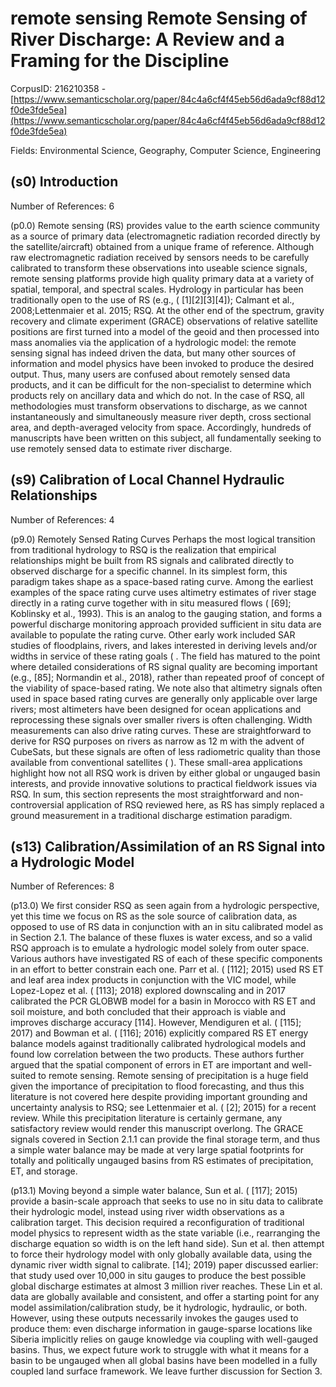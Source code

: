 # remote sensing Remote Sensing of River Discharge: A Review and a Framing for the Discipline

CorpusID: 216210358 - [https://www.semanticscholar.org/paper/84c4a6cf4f45eb56d6ada9cf88d12f0de3fde5ea](https://www.semanticscholar.org/paper/84c4a6cf4f45eb56d6ada9cf88d12f0de3fde5ea)

Fields: Environmental Science, Geography, Computer Science, Engineering

## (s0) Introduction
Number of References: 6

(p0.0) Remote sensing (RS) provides value to the earth science community as a source of primary data (electromagnetic radiation recorded directly by the satellite/aircraft) obtained from a unique frame of reference. Although raw electromagnetic radiation received by sensors needs to be carefully calibrated to transform these observations into useable science signals, remote sensing platforms provide high quality primary data at a variety of spatial, temporal, and spectral scales. Hydrology in particular has been traditionally open to the use of RS (e.g., ( [1][2][3][4]); Calmant et al., 2008;Lettenmaier et al. 2015; RSQ. At the other end of the spectrum, gravity recovery and climate experiment (GRACE) observations of relative satellite positions are first turned into a model of the geoid and then processed into mass anomalies via the application of a hydrologic model: the remote sensing signal has indeed driven the data, but many other sources of information and model physics have been invoked to produce the desired output. Thus, many users are confused about remotely sensed data products, and it can be difficult for the non-specialist to determine which products rely on ancillary data and which do not. In the case of RSQ, all methodologies must transform observations to discharge, as we cannot instantaneously and simultaneously measure river depth, cross sectional area, and depth-averaged velocity from space. Accordingly, hundreds of manuscripts have been written on this subject, all fundamentally seeking to use remotely sensed data to estimate river discharge.
## (s9) Calibration of Local Channel Hydraulic Relationships
Number of References: 4

(p9.0) Remotely Sensed Rating Curves Perhaps the most logical transition from traditional hydrology to RSQ is the realization that empirical relationships might be built from RS signals and calibrated directly to observed discharge for a specific channel. In its simplest form, this paradigm takes shape as a space-based rating curve. Among the earliest examples of the space rating curve uses altimetry estimates of river stage directly in a rating curve together with in situ measured flows ( [69]; Koblinsky et al., 1993). This is an analog to the gauging station, and forms a powerful discharge monitoring approach provided sufficient in situ data are available to populate the rating curve. Other early work included SAR studies of floodplains, rivers, and lakes interested in deriving levels and/or widths in service of these rating goals ( . The field has matured to the point where detailed considerations of RS signal quality are becoming important (e.g., [85]; Normandin et al., 2018), rather than repeated proof of concept of the viability of space-based rating. We note also that altimetry signals often used in space based rating curves are generally only applicable over large rivers; most altimeters have been designed for ocean applications and reprocessing these signals over smaller rivers is often challenging. Width measurements can also drive rating curves. These are straightforward to derive for RSQ purposes on rivers as narrow as 12 m with the advent of CubeSats, but these signals are often of less radiometric quality than those available from conventional satellites ( ). These small-area applications highlight how not all RSQ work is driven by either global or ungauged basin interests, and provide innovative solutions to practical fieldwork issues via RSQ. In sum, this section represents the most straightforward and non-controversial application of RSQ reviewed here, as RS has simply replaced a ground measurement in a traditional discharge estimation paradigm.
## (s13) Calibration/Assimilation of an RS Signal into a Hydrologic Model
Number of References: 8

(p13.0) We first consider RSQ as seen again from a hydrologic perspective, yet this time we focus on RS as the sole source of calibration data, as opposed to use of RS data in conjunction with an in situ calibrated model as in Section 2.1. The balance of these fluxes is water excess, and so a valid RSQ approach is to emulate a hydrologic model solely from outer space. Various authors have investigated RS of each of these specific components in an effort to better constrain each one. Parr et al. ( [112]; 2015) used RS ET and leaf area index products in conjunction with the VIC model, while Lopez-Lopez et al. ( [113]; 2018) explored downscaling and in 2017 calibrated the PCR GLOBWB model for a basin in Morocco with RS ET and soil moisture, and both concluded that their approach is viable and improves discharge accuracy [114]. However, Mendiguren et al. ( [115]; 2017) and Bowman et al. ( [116]; 2016) explicitly compared RS ET energy balance models against traditionally calibrated hydrological models and found low correlation between the two products. These authors further argued that the spatial component of errors in ET are important and well-suited to remote sensing. Remote sensing of precipitation is a huge field given the importance of precipitation to flood forecasting, and thus this literature is not covered here despite providing important grounding and uncertainty analysis to RSQ; see Lettenmaier et al. ( [2]; 2015) for a recent review. While this precipitation literature is certainly germane, any satisfactory review would render this manuscript overlong. The GRACE signals covered in Section 2.1.1 can provide the final storage term, and thus a simple water balance may be made at very large spatial footprints for totally and politically ungauged basins from RS estimates of precipitation, ET, and storage.

(p13.1) Moving beyond a simple water balance, Sun et al. ( [117]; 2015) provide a basin-scale approach that seeks to use no in situ data to calibrate their hydrologic model, instead using river width observations as a calibration target. This decision required a reconfiguration of traditional model physics to represent width as the state variable (i.e., rearranging the discharge equation so width is on the left hand side). Sun et al. then attempt to force their hydrology model with only globally available data, using the dynamic river width signal to calibrate.  [14]; 2019) paper discussed earlier: that study used over 10,000 in situ gauges to produce the best possible global discharge estimates at almost 3 million river reaches. These Lin et al. data are globally available and consistent, and offer a starting point for any model assimilation/calibration study, be it hydrologic, hydraulic, or both. However, using these outputs necessarily invokes the gauges used to produce them: even discharge information in gauge-sparse locations like Siberia implicitly relies on gauge knowledge via coupling with well-gauged basins. Thus, we expect future work to struggle with what it means for a basin to be ungauged when all global basins have been modelled in a fully coupled land surface framework. We leave further discussion for Section 3.
